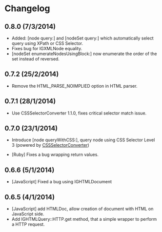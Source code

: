 Changelog
=========
0.8.0 (7/3/2014)
-----------------
* Added: [node query:] and [nodeSet query:] which automatically select query using XPath or CSS Selector.
* Fixes bug for IGXMLNode equality.
* [nodeSet enumerateNodesUsingBlock:] now enumerate the order of the set instead of reversed.

0.7.2 (25/2/2014)
-----------------
* Remove the HTML_PARSE_NOIMPLIED option in HTML parser.

0.7.1 (28/1/2014)
-----------------
* Use CSSSelectorConverter 1.1.0, fixes critical selector match issue.

0.7.0 (23/1/2014)
-----------------
+ Introduce [node queryWithCSS:], query node using CSS Selector Level 3 (powered by [CSSSelectorConverter](https://github.com/siuying/CSSSelectorConverter))
- [Ruby] Fixes a bug wrapping return values.

0.6.6 (5/1/2014)
----------------
- [JavaScript] Fixed a bug using IGHTMLDocument

0.6.5 (4/1/2014)
----------------
+ [JavaScript] add HTMLDoc, allow creation of document with HTML on JavaScript side.
+ Add IGHTMLQuery::HTTP.get method, that a simple wrapper to perform a HTTP request.